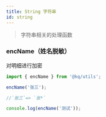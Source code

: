 ```yaml
---
title: String 字符串
id: string
---
```


> 字符串相关的处理函数

### encName（姓名脱敏）

对明细进行加密

```typescript
import { encName } from '@kq/utils';

encName('张三');

//`张三`=> `张*`
```

```typescript run
console.log(encName('测试'));
```
